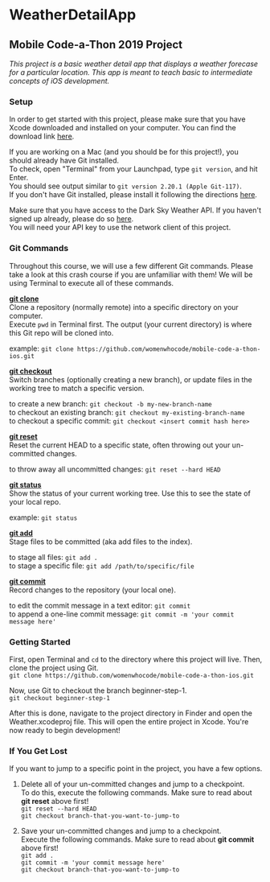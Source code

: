# WeatherDetailApp
## Mobile Code-a-Thon 2019 Project
*This project is a basic weather detail app that displays a weather forecase for a particular location. This app is meant to teach basic to intermediate concepts of iOS development.*

### Setup
In order to get started with this project, please make sure that you have Xcode downloaded and installed on your computer. You can find the download link [here](https://developer.apple.com/xcode/).

If you are working on a Mac (and you should be for this project!), you should already have Git installed.  
To check, open "Terminal" from your Launchpad, type `git version`, and hit Enter.  
You should see output similar to `git version 2.20.1 (Apple Git-117)`.  
If you don't have Git installed, please install it following the directions [here](https://git-scm.com/book/en/v2/Getting-Started-Installing-Git).  

Make sure that you have access to the Dark Sky Weather API. If you haven't signed up already, please do so [here](https://darksky.net/dev).  
You will need your API key to use the network client of this project.

### Git Commands
Throughout this course, we will use a few different Git commands. Please take a look at this crash course if you are unfamiliar with them! We will be using Terminal to execute all of these commands.

**[git clone](https://git-scm.com/docs/git-clone)**  
Clone a repository (normally remote) into a specific directory on your computer.  
Execute `pwd` in Terminal first. The output (your current directory) is where this Git repo will be cloned into.

example: `git clone https://github.com/womenwhocode/mobile-code-a-thon-ios.git`

**[git checkout](https://git-scm.com/docs/git-checkout)**  
Switch branches (optionally creating a new branch), or update files in the working tree to match a specific version.

to create a new branch: `git checkout -b my-new-branch-name`  
to checkout an existing branch: `git checkout my-existing-branch-name`  
to checkout a specific commit: `git checkout <insert commit hash here>`  

**[git reset](https://git-scm.com/docs/git-reset)**  
Reset the current HEAD to a specific state, often throwing out your un-committed changes.  

to throw away all uncommitted changes: `git reset --hard HEAD`  

**[git status](https://git-scm.com/docs/git-status)**  
Show the status of your current working tree. Use this to see the state of your local repo.

example: `git status`

**[git add](https://git-scm.com/docs/git-add)**  
Stage files to be committed (aka add files to the index).

to stage all files: `git add .`  
to stage a specific file: `git add /path/to/specific/file`  

**[git commit](https://git-scm.com/docs/git-commit)**  
Record changes to the repository (your local one).

to edit the commit message in a text editor: `git commit`  
to append a one-line commit message: `git commit -m 'your commit message here'`

### Getting Started
First, open Terminal and `cd` to the directory where this project will live. Then, clone the project using Git.  
`git clone https://github.com/womenwhocode/mobile-code-a-thon-ios.git`  

Now, use Git to checkout the branch beginner-step-1.  
`git checkout beginner-step-1`

After this is done, navigate to the project directory in Finder and open the Weather.xcodeproj file. This will open the entire project in Xcode. You're now ready to begin development!

### If You Get Lost
If you want to jump to a specific point in the project, you have a few options.  

1. Delete all of your un-committed changes and jump to a checkpoint.  
To do this, execute the following commands. Make sure to read about **git reset** above first!  
`git reset --hard HEAD`  
`git checkout branch-that-you-want-to-jump-to`  

2. Save your un-committed changes and jump to a checkpoint.  
Execute the following commands. Make sure to read about **git commit** above first!  
`git add .`  
`git commit -m 'your commit message here'`  
`git checkout branch-that-you-want-to-jump-to`  
